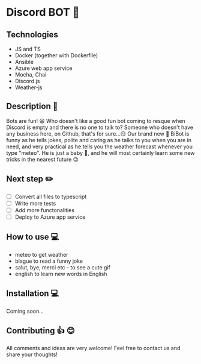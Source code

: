 # Discord BOT :robot:

## Technologies  
- JS and TS
- Docker (together with Dockerfile) 
- Ansible 
- Azure web app service
- Mocha, Chai
- Discord.js
- Weather-js

## Description :pencil:
Bots are fun! :laughing: Who doesn't like a good fun bot coming to resque when Discord is empty and there is no one to talk to? Someone who doesn't have any business here, on Github, that's for sure...😏
Our brand new :robot: BiBot is funny as he tells jokes, polite and caring as he talks to you when you are in need, and very practical as he tells you the weather forecast whenever you type "meteo". 
He is just a baby :baby:, and he will most certainly learn some new tricks in the nearest future :wink:

## Next step :pencil2:

 - [ ] Convert all files to typescript
 - [ ] Write more tests
 - [ ] Add more functonalities
 - [ ] Deploy to Azure app service

 ## How to use :computer:
 - meteo to get weather
 - blague to read a funny joke
 - salut, bye, merci etc - to see a cute gif
 - english to learn new words in English
 
 ## Installation :computer:
Coming soon...
 ## Contributing :thumbsup: :blush: 
 All comments and ideas are very welcome! Feel free to contact us and share your thoughts!  
